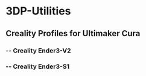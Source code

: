 # 3DP-Utilities
## Creality Profiles for Ultimaker Cura
### -- Creality Ender3-V2
### -- Creality Ender3-S1
